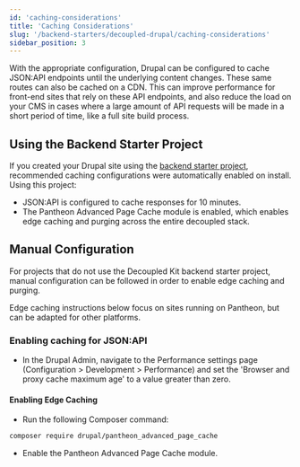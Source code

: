 ```yaml
---
id: 'caching-considerations'
title: 'Caching Considerations'
slug: '/backend-starters/decoupled-drupal/caching-considerations'
sidebar_position: 3
---
```


With the appropriate configuration, Drupal can be configured to cache JSON:API
endpoints until the underlying content changes. These same routes can also be
cached on a CDN. This can improve performance for front-end sites that rely on
these API endpoints, and also reduce the load on your CMS in cases where a large
amount of API requests will be made in a short period of time, like a full site
build process.

## Using the Backend Starter Project

If you created your Drupal site using the
[backend starter project](./creating-a-new-project), recommended caching
configurations were automatically enabled on install. Using this project:

- JSON:API is configured to cache responses for 10 minutes.
- The Pantheon Advanced Page Cache module is enabled, which enables edge caching
  and purging across the entire decoupled stack.

## Manual Configuration

For projects that do not use the Decoupled Kit backend starter project, manual
configuration can be followed in order to enable edge caching and purging.

Edge caching instructions below focus on sites running on Pantheon, but can be
adapted for other platforms.

### Enabling caching for JSON:API

- In the Drupal Admin, navigate to the Performance settings page
  (Configuration > Development > Performance) and set the 'Browser and proxy
  cache maximum age' to a value greater than zero.

#### Enabling Edge Caching

- Run the following Composer command:

```bash
composer require drupal/pantheon_advanced_page_cache
```

- Enable the Pantheon Advanced Page Cache module.
